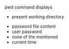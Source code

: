  pwd command displays

+ present working directory
* password file content
* user password 
* none of the mentioned
* current time 
